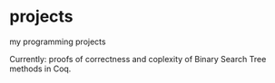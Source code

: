 # projects
my programming projects

Currently: proofs of correctness and coplexity of Binary Search Tree methods in Coq.
